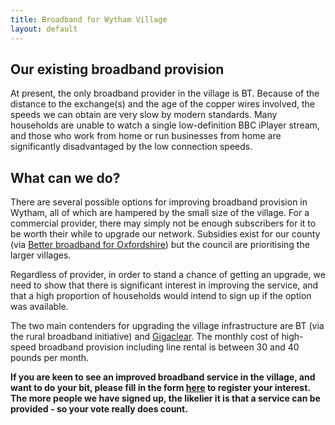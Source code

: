 ```yaml
---
title: Broadband for Wytham Village
layout: default
---
```


## Our existing broadband provision

At present, the only broadband provider in the village is BT. Because of the distance to the
exchange(s) and the age of the copper wires involved, the speeds we can obtain are very slow
by modern standards. Many households are unable to watch a single low-definition BBC iPlayer stream,
and those who work from home or run businesses from home are significantly disadvantaged by the low
connection speeds.

## What can we do?

There are several possible options for improving broadband provision in Wytham, all of which are
hampered by the small size of the village. For a commercial provider, there may simply not be
enough subscribers for it to be worth their while to upgrade our network. Subsidies exist for our
county (via [Better broadband for Oxfordshire](http://www.betterbroadbandoxfordshire.org.uk/home))
but the council are prioritising the larger villages.

Regardless of provider, in order to stand a chance of getting an upgrade, we need to show that
there is significant interest in improving the service, and that a high proportion of households
would intend to sign up if the option was available.

The two main contenders for upgrading the village infrastructure are BT (via the rural broadband
initiative) and [Gigaclear](http://www.gigaclear.com/). The monthly cost of high-speed broadband
provision including line rental is between 30 and 40 pounds per month.

**If you are keen to see an improved broadband service in the village, and want to do your bit,
please fill in the form [here](registerinterest) to register your interest. The more people we
have signed up, the likelier it is that a service can be provided - so your vote really does
count.**

